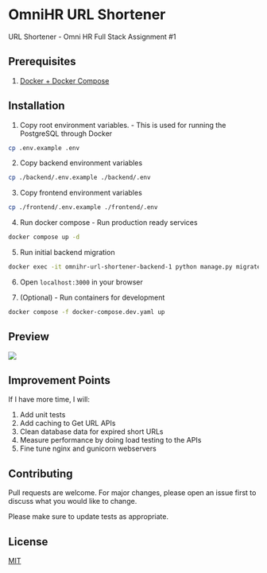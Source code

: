 # OmniHR URL Shortener
URL Shortener - Omni HR Full Stack Assignment #1

## Prerequisites
1. [Docker + Docker Compose](https://docs.docker.com/get-docker/)
 

## Installation

1. Copy root environment variables. - This is used for running the PostgreSQL through Docker
```bash
cp .env.example .env
```

2. Copy backend environment variables

```bash
cp ./backend/.env.example ./backend/.env
```

3. Copy frontend environment variables

```bash
cp ./frontend/.env.example ./frontend/.env
```

4. Run docker compose - Run production ready services

```bash
docker compose up -d
```

5. Run initial backend migration

```bash
docker exec -it omnihr-url-shortener-backend-1 python manage.py migrate
```

6. Open `localhost:3000` in your browser

7. (Optional) - Run containers for development

```bash
docker compose -f docker-compose.dev.yaml up
```

## Preview

![](/docs/urlshortener-demo.gif)


## Improvement Points

If I have more time, I will:

1. Add unit tests
2. Add caching to Get URL APIs
3. Clean database data for expired short URLs
4. Measure performance by doing load testing to the APIs
5. Fine tune nginx and gunicorn webservers

## Contributing
Pull requests are welcome. For major changes, please open an issue first to discuss what you would like to change.

Please make sure to update tests as appropriate.

## License
[MIT](https://choosealicense.com/licenses/mit/)